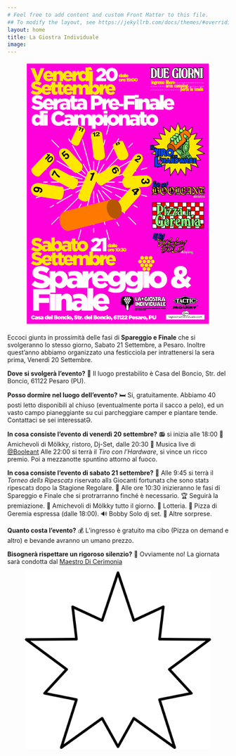 ```yaml
---
# Feel free to add content and custom Front Matter to this file.
## To modify the layout, see https://jekyllrb.com/docs/themes/#overriding-theme-defaults
layout: home
title: La Giostra Individuale
image:
---
```



<figure><img src="/assets/img/Spareggio-e-finale-2024.png" alt="Locandina con i dettagli dell'evento di due giorni Spareggiogio e Finale dell'edizione 2024 de La Giostra Individuale"></figure>

Eccoci giuntз in prossimità delle fasi di **Spareggio e Finale** che si svolgeranno lo stesso giorno, Sabato 21 Settembre, a Pesaro.
Inoltre quest’anno abbiamo organizzato una festicciola per intrattenersi la sera prima, Venerdì 20 Settembre.

**Dove si svolgerà l’evento?**
🏡 Il luogo prestabilito è Casa del Boncio, Str. del Boncio, 61122 Pesaro (PU).

**Posso dormire nel luogo dell’evento?**
🛏️ Si, gratuitamente. Abbiamo 40 posti letto disponibili al chiuso (eventualmente porta il sacco a pelo), ed un vasto campo pianeggiante su cui parcheggiare camper e piantare tende. Contattaci se sei interessatƏ.

**In cosa consiste l’evento di venerdì 20 settembre?**
📻 si inizia alle 18:00 🥖 Amichevoli di Mölkky, ristoro, Dj-Set, dalle 20:30 🎵 Musica live di [@Booleant](https://www.instagram.com/b00leant_/) 
Alle 22:00 si terrà il *Tiro con l’Hardware*, si vince un ricco premio. Poi a mezzanotte spuntino attorno al fuoco.

**In cosa consiste l’evento di sabato 21 settembre?**
🏁 Alle 9:45 si terrà il *Torneo dellз Ripescatз* riservato allз Giocanti fortunatз che sono statз ripescatз dopo la Stagione Regolare.
🏁 Alle ore 10:30 inizieranno le fasi di Spareggio e Finale che si protrarranno finché è necessario.
🏆 Seguirà la premiazione.
🥖 Amichevoli di Mölkky tutto il giorno.
🎁 Lotteria.
🍕 Pizza di Geremia espressa (dalle 18:00).
🔊 Bobby Solo dj set.
🍿 Altre sorprese.

**Quanto costa l’evento?**
💰 L’ingresso è gratuito ma cibo (Pizza on demand e altro) e bevande avranno un umano prezzo.

**Bisognerà rispettare un rigoroso silenzio?**
📣 Ovviamente no! La giornata sarà condotta dal [Maestro Di Cerimonia](https://www.instagram.com/its_my_stance/)


<!--<figure><img src="/assets/img/banner.jpg" alt="Il banner ufficiale de La Giostra Individuale Ovvero il Campionato Nazionale di Mölkky Uno contro Uno"></figure>-->
<figure><img class="star-home spin" src="/assets/img/strike.svg"></figure>